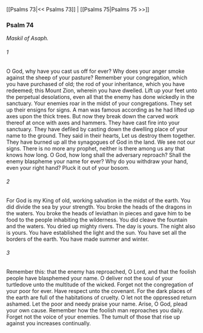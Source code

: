 [[Psalms 73|<< Psalms 73]]  |  [[Psalms 75|Psalms 75 >>]]

### Psalm 74

*Maskil of Asaph.*

###### 1
O God, why have you cast us off for ever? Why does your anger smoke against the sheep of your pasture? Remember your congregation, which you have purchased of old; the rod of your inheritance, which you have redeemed; this Mount Zion, wherein you have dwelled. Lift up your feet unto the perpetual desolations, even all that the enemy has done wickedly in the sanctuary. Your enemies roar in the midst of your congregations. They set up their ensigns for signs. A man was famous according as he had lifted up axes upon the thick trees. But now they break down the carved work thereof at once with axes and hammers. They have cast fire into your sanctuary. They have defiled by casting down the dwelling place of your name to the ground. They said in their hearts, Let us destroy them together. They have burned up all the synagogues of God in the land. We see not our signs. There is no more any prophet, neither is there among us any that knows how long. O God, how long shall the adversary reproach? Shall the enemy blaspheme your name for ever? Why do you withdraw your hand, even your right hand? Pluck it out of your bosom.

###### 2
For God is my King of old, working salvation in the midst of the earth. You did divide the sea by your strength. You broke the heads of the dragons in the waters. You broke the heads of leviathan in pieces and gave him to be food to the people inhabiting the wilderness. You did cleave the fountain and the waters. You dried up mighty rivers. The day is yours. The night also is yours. You have established the light and the sun. You have set all the borders of the earth. You have made summer and winter.

###### 3
Remember this: that the enemy has reproached, O Lord, and that the foolish people have blasphemed your name. O deliver not the soul of your turtledove unto the multitude of the wicked. Forget not the congregation of your poor for ever. Have respect unto the covenant. For the dark places of the earth are full of the habitations of cruelty. O let not the oppressed return ashamed. Let the poor and needy praise your name. Arise, O God, plead your own cause. Remember how the foolish man reproaches you daily. Forget not the voice of your enemies. The tumult of those that rise up against you increases continually.